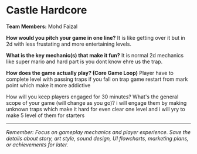 # Castle Hardcore 

**Team Members:** Mohd Faizal

**How would you pitch your game in one line?**
It is like getting over it but in 2d with less frustating and more entertaining levels.

**What is the key mechanic(s) that make it fun?**
It is normal 2d mechanics like super mario and hard part is you dont know ehre us the trap.

**How does the game actually play? (Core Game Loop)**
Player have to complete level with passing traps if you fall on trap game restart from mark point which make it more addictive 

How will you keep players engaged for 30 minutes? What's the general scope of your game (will change as you go)?
i will engage them by making unknown traps which make it hard for even clear one level and i will yry to make 5 level of them for starters

---
*Remember: Focus on gameplay mechanics and player experience. Save the details about story, art style, sound design, UI flowcharts, marketing plans, or achievements for later.*
